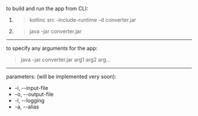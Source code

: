 to build and run the app from CLI:

1) > kotlinc src -include-runtime -d converter.jar
2) > java -jar converter.jar

---
to specify any arguments for the app:
> java -jar converter.jar arg1 arg2 arg…

---
parameters: (will be implemented very soon):

* -i, --input-file
* -o, --output-file
* -l, --logging
* -a, --alias

